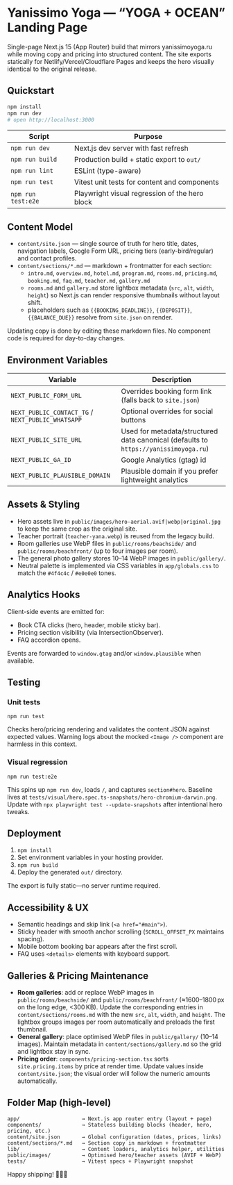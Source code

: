 # Yanissimo Yoga — “YOGA + OCEAN” Landing Page

Single-page Next.js 15 (App Router) build that mirrors yanissimoyoga.ru while moving copy and pricing into structured content. The site exports statically for Netlify/Vercel/Cloudflare Pages and keeps the hero visually identical to the original release.

## Quickstart

```bash
npm install
npm run dev
# open http://localhost:3000
```

| Script | Purpose |
| --- | --- |
| `npm run dev` | Next.js dev server with fast refresh |
| `npm run build` | Production build + static export to `out/` |
| `npm run lint` | ESLint (type-aware) |
| `npm run test` | Vitest unit tests for content and components |
| `npm run test:e2e` | Playwright visual regression of the hero block |

## Content Model

- `content/site.json` — single source of truth for hero title, dates, navigation labels, Google Form URL, pricing tiers (early-bird/regular) and contact profiles.
- `content/sections/*.md` — markdown + frontmatter for each section:
  - `intro.md`, `overview.md`, `hotel.md`, `program.md`, `rooms.md`, `pricing.md`, `booking.md`, `faq.md`, `teacher.md`, `gallery.md`
  - `rooms.md` and `gallery.md` store lightbox metadata (`src`, `alt`, `width`, `height`) so Next.js can render responsive thumbnails without layout shift.
  - placeholders such as `{{BOOKING_DEADLINE}}`, `{{DEPOSIT}}`, `{{BALANCE_DUE}}` resolve from `site.json` on render.

Updating copy is done by editing these markdown files. No component code is required for day-to-day changes.

## Environment Variables

| Variable | Description |
| --- | --- |
| `NEXT_PUBLIC_FORM_URL` | Overrides booking form link (falls back to `site.json`) |
| `NEXT_PUBLIC_CONTACT_TG` / `NEXT_PUBLIC_WHATSAPP` | Optional overrides for social buttons |
| `NEXT_PUBLIC_SITE_URL` | Used for metadata/structured data canonical (defaults to `https://yanissimoyoga.ru`) |
| `NEXT_PUBLIC_GA_ID` | Google Analytics (gtag) id |
| `NEXT_PUBLIC_PLAUSIBLE_DOMAIN` | Plausible domain if you prefer lightweight analytics |

## Assets & Styling

- Hero assets live in `public/images/hero-aerial.avif|webp|original.jpg` to keep the same crop as the original site.
- Teacher portrait (`teacher-yana.webp`) is reused from the legacy build.
- Room galleries use WebP files in `public/rooms/beachside/` and `public/rooms/beachfront/` (up to four images per room).
- The general photo gallery stores 10–14 WebP images in `public/gallery/`.
- Neutral palette is implemented via CSS variables in `app/globals.css` to match the `#4f4c4c` / `#e0e0e0` tones.

## Analytics Hooks

Client-side events are emitted for:
- Book CTA clicks (hero, header, mobile sticky bar).
- Pricing section visibility (via IntersectionObserver).
- FAQ accordion opens.

Events are forwarded to `window.gtag` and/or `window.plausible` when available.

## Testing

### Unit tests

```
npm run test
```

Checks hero/pricing rendering and validates the content JSON against expected values. Warning logs about the mocked `<Image />` component are harmless in this context.

### Visual regression

```
npm run test:e2e
```

This spins up `npm run dev`, loads `/`, and captures `section#hero`. Baseline lives at `tests/visual/hero.spec.ts-snapshots/hero-chromium-darwin.png`. Update with `npx playwright test --update-snapshots` after intentional hero tweaks.

## Deployment

1. `npm install`
2. Set environment variables in your hosting provider.
3. `npm run build`
4. Deploy the generated `out/` directory.

The export is fully static—no server runtime required.

## Accessibility & UX

- Semantic headings and skip link (`<a href="#main">`).
- Sticky header with smooth anchor scrolling (`SCROLL_OFFSET_PX` maintains spacing).
- Mobile bottom booking bar appears after the first scroll.
- FAQ uses `<details>` elements with keyboard support.

## Galleries & Pricing Maintenance

- **Room galleries**: add or replace WebP images in `public/rooms/beachside/` and `public/rooms/beachfront/` (≈1600–1800 px on the long edge, <300 KB). Update the corresponding entries in `content/sections/rooms.md` with the new `src`, `alt`, `width`, and `height`. The lightbox groups images per room automatically and preloads the first thumbnail.
- **General gallery**: place optimised WebP files in `public/gallery/` (10–14 images). Maintain metadata in `content/sections/gallery.md` so the grid and lightbox stay in sync.
- **Pricing order**: `components/pricing-section.tsx` sorts `site.pricing.items` by price at render time. Update values inside `content/site.json`; the visual order will follow the numeric amounts automatically.

## Folder Map (high-level)

```
app/                    → Next.js app router entry (layout + page)
components/             → Stateless building blocks (header, hero, pricing, etc.)
content/site.json       → Global configuration (dates, prices, links)
content/sections/*.md   → Section copy in markdown + frontmatter
lib/                    → Content loaders, analytics helper, utilities
public/images/          → Optimised hero/teacher assets (AVIF + WebP)
tests/                  → Vitest specs + Playwright snapshot
```

Happy shipping! 🧘‍♀️🌴
